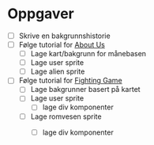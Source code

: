 # Oppgaver

* [ ] Skrive en bakgrunnshistorie
* [ ] Følge tutorial for [About Us](https://youtu.be/Ws_diOlPChs?si=klGSiYpmbRP7CA1A)
    * [ ] Lage kart/bakgrunn for månebasen
    * [ ] Lage user sprite
    * [ ] Lage alien sprite
* [ ] Følge tutorial for [Fighting Game](https://www.youtube.com/watch?v=vyqbNFMDRGQ)
    * [ ] Lage bakgrunner basert på kartet
    * [ ] Lage user sprite
        * [ ] lage div komponenter
    * [ ] Lage romvesen sprite
        * [ ] lage div komponenter


